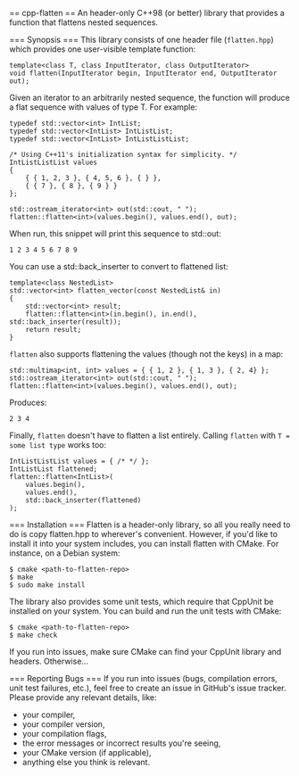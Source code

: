 == cpp-flatten ==
An header-only C++98 (or better) library that provides a function that
flattens nested sequences.

=== Synopsis ===
This library consists of one header file (`flatten.hpp`) which provides one
user-visible template function:

    template<class T, class InputIterator, class OutputIterator>
    void flatten(InputIterator begin, InputIterator end, OutputIterator out);

Given an iterator to an arbitrarily nested sequence, the function will produce
a flat sequence with values of type T. For example:

`````
typedef std::vector<int> IntList;
typedef std::vector<IntList> IntListList;
typedef std::vector<IntList> IntListListList;

/* Using C++11's initialization syntax for simplicity. */
IntListListList values 
{
    { { 1, 2, 3 }, { 4, 5, 6 }, { } },
    { { 7 }, { 8 }, { 9 } }
};

std::ostream_iterator<int> out(std::cout, " ");
flatten::flatten<int>(values.begin(), values.end(), out);
`````

When run, this snippet will print this sequence to std::out:

`````
1 2 3 4 5 6 7 8 9
`````

You can use a std::back\_inserter to convert to flattened list:

`````
template<class NestedList>
std::vector<int> flatten_vector(const NestedList& in)
{
    std::vector<int> result;
    flatten::flatten<int>(in.begin(), in.end(), std::back_inserter(result));
    return result;
} 
`````

`flatten` also supports flattening the values (though not the keys) in a map:

`````
std::multimap<int, int> values = { { 1, 2 }, { 1, 3 }, { 2, 4} };
std::ostream_iterator<int> out(std::cout, " ");
flatten::flatten<int>(values.begin(), values.end(), out);
`````

Produces:

`````
2 3 4
`````

Finally, `flatten` doesn't have to flatten a list entirely. Calling `flatten`
with `T = some list type` works too:

`````
IntListListList values = { /* */ };
IntListList flattened;
flatten::flatten<IntList>(
    values.begin(), 
    values.end(), 
    std::back_inserter(flattened)
);
`````

=== Installation ===
Flatten is a header-only library, so all you really need to do is copy 
flatten.hpp to wherever's convenient. However, if you'd like to install 
it into your system includes, you can install flatten with CMake. For
instance, on a Debian system:

`````
$ cmake <path-to-flatten-repo>
$ make
$ sudo make install
`````

The library also provides some unit tests, which require that CppUnit be
installed on your system. You can build and run the unit tests with CMake:

`````
$ cmake <path-to-flatten-repo>
$ make check
`````

If you run into issues, make sure CMake can find your CppUnit library
and headers. Otherwise...

=== Reporting Bugs === 
If you run into issues (bugs, compilation errors, unit test failures, etc.),
feel free to create an issue in GitHub's issue tracker. Please provide any
relevant details, like:

- your compiler, 
- your compiler version,
- your compilation flags, 
- the error messages or incorrect results you're seeing,
- your CMake version (if applicable),
- anything else you think is relevant.
